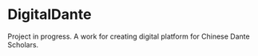 # DigitalDante
Project in progress. A work for creating digital platform for Chinese Dante Scholars.
